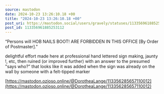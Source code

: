 ```yaml
---
source: mastodon
date: 2024-10-23 13:26:10.18 +00
title: "2024-10-23 13:26:10.18 +00"
post_uri: https://mastodon.social/users/gravely/statuses/113356961885253112
post_id: 113356961885253112
---
```

“Persons will HOB NAILS BOOT! ARE FORBIDDEN IN THIS OFFICE [By Order of Postmaster].”

delightful effort made here at professional hand lettered sign making, jaunty !, etc, then ruined (or improved further) with an answer to the presumed "says who?” that looks like it was added when the sign was already on the wall by someone with a felt-tipped marker

[https://mastodon.ozioso.online/@DorotheaLange/113356285657110012](https://mastodon.ozioso.online/@DorotheaLange/113356285657110012)


